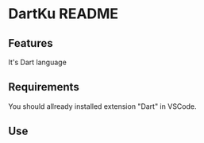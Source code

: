# DartKu README

## Features
It's Dart language

## Requirements
You should allready installed extension "Dart" in VSCode.

## Use


